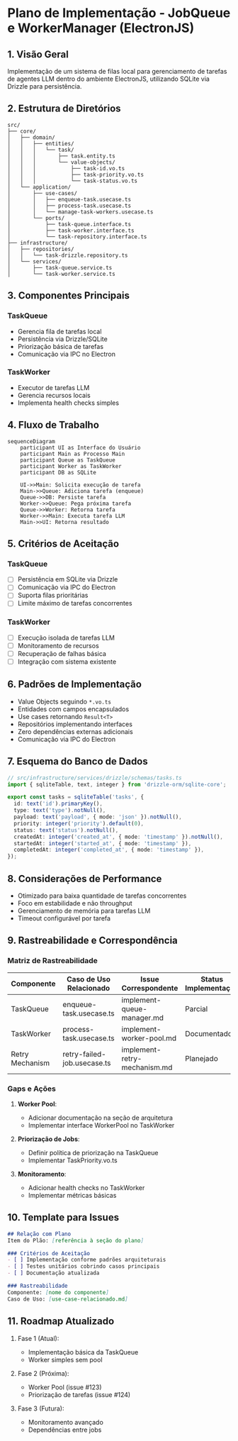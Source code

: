 # Plano de Implementação - JobQueue e WorkerManager (ElectronJS)

## 1. Visão Geral
Implementação de um sistema de filas local para gerenciamento de tarefas de agentes LLM dentro do ambiente ElectronJS, utilizando SQLite via Drizzle para persistência.

## 2. Estrutura de Diretórios
```plaintext
src/
├── core/
│   ├── domain/
│   │   ├── entities/
│   │   │   └── task/
│   │   │       ├── task.entity.ts
│   │   │       └── value-objects/
│   │   │           ├── task-id.vo.ts
│   │   │           ├── task-priority.vo.ts
│   │   │           └── task-status.vo.ts
│   └── application/
│       ├── use-cases/
│       │   ├── enqueue-task.usecase.ts
│       │   ├── process-task.usecase.ts
│       │   └── manage-task-workers.usecase.ts
│       └── ports/
│           ├── task-queue.interface.ts
│           ├── task-worker.interface.ts
│           └── task-repository.interface.ts
├── infrastructure/
│   ├── repositories/
│   │   └── task-drizzle.repository.ts
│   └── services/
│       ├── task-queue.service.ts
│       └── task-worker.service.ts
```

## 3. Componentes Principais

### TaskQueue
- Gerencia fila de tarefas local
- Persistência via Drizzle/SQLite
- Priorização básica de tarefas
- Comunicação via IPC no Electron

### TaskWorker
- Executor de tarefas LLM
- Gerencia recursos locais
- Implementa health checks simples

## 4. Fluxo de Trabalho
```mermaid
sequenceDiagram
    participant UI as Interface do Usuário
    participant Main as Processo Main
    participant Queue as TaskQueue
    participant Worker as TaskWorker
    participant DB as SQLite

    UI->>Main: Solicita execução de tarefa
    Main->>Queue: Adiciona tarefa (enqueue)
    Queue->>DB: Persiste tarefa
    Worker->>Queue: Pega próxima tarefa
    Queue->>Worker: Retorna tarefa
    Worker->>Main: Executa tarefa LLM
    Main->>UI: Retorna resultado
```

## 5. Critérios de Aceitação

### TaskQueue
- [ ] Persistência em SQLite via Drizzle
- [ ] Comunicação via IPC do Electron
- [ ] Suporta filas prioritárias
- [ ] Limite máximo de tarefas concorrentes

### TaskWorker
- [ ] Execução isolada de tarefas LLM
- [ ] Monitoramento de recursos
- [ ] Recuperação de falhas básica
- [ ] Integração com sistema existente

## 6. Padrões de Implementação
- Value Objects seguindo `*.vo.ts`
- Entidades com campos encapsulados
- Use cases retornando `Result<T>`
- Repositórios implementando interfaces
- Zero dependências externas adicionais
- Comunicação via IPC do Electron

## 7. Esquema do Banco de Dados
```typescript
// src/infrastructure/services/drizzle/schemas/tasks.ts
import { sqliteTable, text, integer } from 'drizzle-orm/sqlite-core';

export const tasks = sqliteTable('tasks', {
  id: text('id').primaryKey(),
  type: text('type').notNull(),
  payload: text('payload', { mode: 'json' }).notNull(),
  priority: integer('priority').default(0),
  status: text('status').notNull(),
  createdAt: integer('created_at', { mode: 'timestamp' }).notNull(),
  startedAt: integer('started_at', { mode: 'timestamp' }),
  completedAt: integer('completed_at', { mode: 'timestamp' }),
});
```

## 8. Considerações de Performance
- Otimizado para baixa quantidade de tarefas concorrentes
- Foco em estabilidade e não throughput
- Gerenciamento de memória para tarefas LLM
- Timeout configurável por tarefa

## 9. Rastreabilidade e Correspondência

### Matriz de Rastreabilidade
| Componente      | Caso de Uso Relacionado     | Issue Correspondente         | Status Implementação |
| --------------- | --------------------------- | ---------------------------- | -------------------- |
| TaskQueue       | enqueue-task.usecase.ts     | implement-queue-manager.md   | Parcial              |
| TaskWorker      | process-task.usecase.ts     | implement-worker-pool.md     | Documentado          |
| Retry Mechanism | retry-failed-job.usecase.ts | implement-retry-mechanism.md | Planejado            |

### Gaps e Ações
1. **Worker Pool**:
   - Adicionar documentação na seção de arquitetura
   - Implementar interface WorkerPool no TaskWorker

2. **Priorização de Jobs**:
   - Definir política de priorização na TaskQueue
   - Implementar TaskPriority.vo.ts

3. **Monitoramento**:
   - Adicionar health checks no TaskWorker
   - Implementar métricas básicas

## 10. Template para Issues

```markdown
## Relação com Plano
Item do Plão: [referência à seção do plano]

### Critérios de Aceitação
- [ ] Implementação conforme padrões arquiteturais
- [ ] Testes unitários cobrindo casos principais
- [ ] Documentação atualizada

### Rastreabilidade
Componente: [nome do componente]
Caso de Uso: [use-case-relacionado.md]
```

## 11. Roadmap Atualizado
1. Fase 1 (Atual):
   - Implementação básica da TaskQueue
   - Worker simples sem pool

2. Fase 2 (Próxima):
   - Worker Pool (issue #123)
   - Priorização de tarefas (issue #124)

3. Fase 3 (Futura):
   - Monitoramento avançado
   - Dependências entre jobs